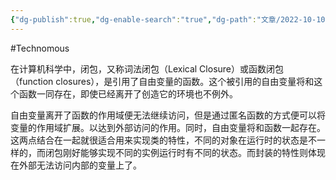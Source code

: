 ```yaml
---
{"dg-publish":true,"dg-enable-search":"true","dg-path":"文章/2022-10-10 对闭包的理解.md","permalink":"/文章/2022-10-10 对闭包的理解/","dgEnableSearch":"true","dgPassFrontmatter":true,"created":"2023-02-16T19:22:32.000+08:00","updated":"2023-11-14T13:32:11.195+08:00"}
---
```


#Technomous 

在计算机科学中，闭包，又称词法闭包（Lexical Closure）或函数闭包（function closures），是引用了自由变量的函数。这个被引用的自由变量将和这个函数一同存在，即使已经离开了创造它的环境也不例外。

自由变量离开了函数的作用域便无法继续访问，但是通过匿名函数的方式便可以将变量的作用域扩展。以达到外部访问的作用。同时，自由变量将和函数一起存在。这两点结合在一起就很适合用来实现类的特性，不同的对象在运行时的状态是不一样的，而闭包刚好能够实现不同的实例运行时有不同的状态。而封装的特性则体现在外部无法访问内部的变量上了。